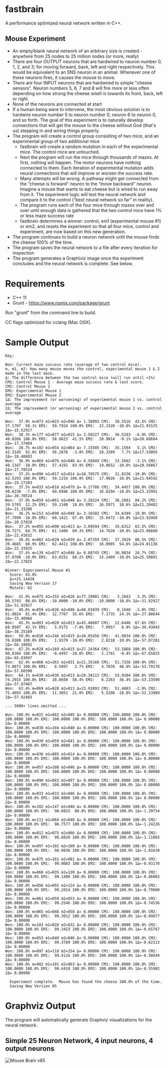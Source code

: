 # fastbrain


A performance optimized neural network written in C++.

## Mouse Experiment

* An empty/blank neural network of an arbitrary size is created - anywhere from 25 nodes to 25 million nodes (or more, really)* There are four OUTPUT neurons that are hardwired to neuron number 0, 1, 2, and 3; for moving forward, back, left and right respectively.  This would be equivalent to an SNS neuron in an animal.  Whenever one of these neurons fires, it causes the mouse to move.* There are four INPUT neurons that are hardwired to simple "cheese sensors".  Neuron numbers 5, 6, 7 and 8 will fire more or less often depending on how strong the cheese smell is towards its front, back, left or right.* None of the neurons are connected at start* If a human being were to intervene, the most obvious solution is to hardwire neuron number 5 to neuron number 0, neuron 6 to neuron 0, and so forth.  The goal of this experiment is to naturally develop connections that will get the mouse to the cheese without God (that's us) stepping in and wiring things properly.* The program will create a control group consisting of two mice, and an experimental group of two additional mice  * fastbrain will create a random mutation in each of the experimental mice.  The control mice are untouched.  * Next the program will run the mice through thousands of mazes.  At first, nothing will happen.  The motor neurons have nothing connected to them.  Each iteration of experimental mutation adds neural connections that will improve or worsen the success rate.    * Many attempts will be wrong.  A pathway might get connected from the “cheese is forward” neuron to the “move backward” neuron.  Imagine a mouse that wants to eat cheese but is wired to run away from it.  The experiment logic will test the neural network and compare it to the control (“best neural network so far” in reality).   * The program runs each of the four mice through mazes over and over until enough data is gathered that the two control mice have 1% or less maze success rate  * fastbrain determines a winner: control, em1 (experimental mouse #1) or em2, and resets the experiment so that all four mice, control and experiment, are now based on this new generation.  * The program continues to build a neuron network until the mouse finds the cheese 100% of the time.* The program saves the neural network to a file after every iteration for inspection* The program generates a Graphiviz image once the experiment concludes and the neural network is complete. See below.

# Requirements

* C++ 11
* Grunt - https://www.npmjs.com/package/grunt

Run "grunt" from the command line to build.

CC flags optimized for cclang (Mac OSX).


# Sample Output

```
Key:

Won: Current maze success rate (average of two control mice).
m, m1, m2: How many mouse moves the control, experimental mouse 1 & 2 made in the last maze.
Δ: The difference between the two control mice (will run until <1%)
CM1: Control Mouse 1 - Average maze success rate & last score. 
CM2: Control Mouse 2
EM1: Experimental Mouse 1
EM2: Experimental Mouse 2
1Δ: The improvement (or worsening) of experimental mouse 1 vs. control average
2Δ: The improvement (or worsening) of experimental mouse 2 vs. control average

Won:  37.9% m=073 m1=023 m2=046 Δ= 1.38093 CM1:  38.5516  43.5% CM2:  37.1707  58.1% EM1:  59.7924 100.0% EM2:  22.3320 -10.0% 1Δ=21.93125 2Δ=-15.52917 
Won:  38.3% m=177 m1=077 m2=015 Δ= 3.50227 CM1:  36.5243  -6.0% CM2:  40.0266 100.0% EM1:  58.9623  41.5% EM2:  20.9014  -9.1% 1Δ=20.68684 2Δ=-17.37404 
Won:  38.7% m=102 m1=054 m2=064 Δ= 7.15505 CM1:  35.1594   5.1% CM2:  42.3145  92.6% EM1:  56.2676  -3.0% EM2:  20.3289   7.7% 1Δ=17.53065 2Δ=-18.40803 
Won:  36.9% m=069 m1=076 m2=040 Δ= 6.56849 CM1:  33.5662  -3.1% CM2:  40.1347 -10.0% EM1:  57.4191  83.9% EM2:  19.0652 -10.0% 1Δ=20.56867 2Δ=-17.78524 
Won:  37.2% m=096 m1=017 m2=014 Δ=10.70575 CM1:  31.8236 -10.0% CM2:  42.5293 100.0% EM1:  59.1224 100.0% EM2:  17.9026 -10.0% 1Δ=21.94592 2Δ=-19.27383 
Won:  37.5% m=033 m1=018 m2=079 Δ= 6.17786 CM1:  34.4457 100.0% CM2:  40.6236  -7.0% EM1:  60.6946 100.0% EM2:  16.8294 -10.0% 1Δ=23.15991 2Δ=-20.70524 
Won:  37.9% m=059 m1=061 m2=048 Δ= 3.28224 CM1:  36.2881  84.2% CM2:  39.5703  12.2% EM1:  59.1340  18.6% EM2:  16.5971  10.6% 1Δ=21.20482 2Δ=-21.33206 
Won:  36.2% m=153 m1=090 m2=048 Δ= 3.16502 CM1:  34.6349 -10.0% CM2:  37.7999 -10.0% EM1:  60.1421  87.4% EM2:  15.6472 -10.0% 1Δ=23.92468 2Δ=-20.57020 
Won:  37.2% m=055 m1=090 m2=013 Δ= 3.09594 CM1:  35.6312  63.5% CM2:  38.7271  64.7% EM1:  61.1460  89.3% EM2:  14.7628 -10.0% 1Δ=23.96680 2Δ=-22.41632 
Won:  38.4% m=082 m1=020 m2=039 Δ= 2.07359 CM1:  37.3929  88.5% CM2:  39.4665  60.9% EM1:  62.4411 100.0% EM2:  16.0905  54.6% 1Δ=24.01136 2Δ=-22.33925 
Won:  37.4% m=139 m1=077 m2=046 Δ= 0.88745 CM1:  36.9834  24.7% CM2:  37.8708 -10.0% EM1:  63.0151  80.2% EM2:  15.2489 -10.0% 1Δ=25.58801 2Δ=-22.17825 

Winner: Experimental Mouse #1
  Score: 63.0%
  Δ=+25.14428
  Saving New Version 17
  Mutate: 62

Won:  41.9% m=075 m1=155 m2=026 Δ=77.29001 CM1:   3.2843   3.3% CM2:  80.5743  80.6% EM1: -10.0000 -10.0% EM2: -10.0000 -10.0% 1Δ=-51.92927 2Δ=-51.92927 
Won:  40.6% m=059 m1=026 m2=046 Δ=80.83839 CM1:   0.1640  -3.0% CM2:  81.0024  81.4% EM1:  12.7767  35.6% EM2:   7.1735  24.3% 1Δ=-27.80644 2Δ=-33.40966 
Won:  45.3% m=083 m1=020 m2=013 Δ=45.40607 CM1:  22.6446  67.6% CM2:  68.0507  42.1% EM1:   5.9172  -7.8% EM2:   7.0957   6.9% 1Δ=-39.43042 2Δ=-38.25189 
Won:  59.0% m=016 m1=246 m2=015 Δ=34.05456 CM1:  41.9834 100.0% CM2:  76.0380 100.0% EM1:   1.9379 -10.0% EM2:   2.8218 -10.0% 1Δ=-57.07281 2Δ=-56.18892 
Won:  67.2% m=028 m1=169 m2=015 Δ=27.24364 CM1:  53.5868 100.0% CM2:  80.8304 100.0% EM1:  -0.4497 -10.0% EM2:   2.1781  -0.4% 1Δ=-67.65825 2Δ=-65.03047 
Won:  62.4% m=066 m1=261 m2=031 Δ=21.35166 CM1:  51.7156 100.0% CM2:  73.0673 100.0% EM1:   8.5997   2.7% EM2:   4.7876  48.9% 1Δ=-53.79178 2Δ=-57.60390 
Won:  64.1% m=038 m1=036 m2=013 Δ=20.38113 CM1:  53.9104 100.0% CM2:  74.2915 100.0% EM1:  10.8650  58.4% EM2:   6.2263  36.4% 1Δ=-53.23590 2Δ=-57.87467 
Won:  63.4% m=069 m1=028 m2=013 Δ=23.92893 CM1:  51.4803  -2.0% CM2:  75.4093 100.0% EM1:  11.3051  21.0% EM2:   5.5208 -10.0% 1Δ=-52.13969 2Δ=-57.92403 

... 5000+ lines omitted ...

Won: 100.0% m=022 m1=082 m2=045 Δ= 0.00000 CM1: 100.0000 100.0% CM2: 100.0000 100.0% EM1: 100.0000 100.0% EM2: 100.0000 100.0% 1Δ= 0.00000 2Δ= 0.00000 
Won: 100.0% m=038 m1=104 m2=040 Δ= 0.00000 CM1: 100.0000 100.0% CM2: 100.0000 100.0% EM1: 100.0000 100.0% EM2: 100.0000 100.0% 1Δ= 0.00000 2Δ= 0.00000 
Won: 100.0% m=039 m1=059 m2=041 Δ= 0.00000 CM1: 100.0000 100.0% CM2: 100.0000 100.0% EM1: 100.0000 100.0% EM2: 100.0000 100.0% 1Δ= 0.00000 2Δ= 0.00000 
Won: 100.0% m=036 m1=085 m2=014 Δ= 0.00000 CM1: 100.0000 100.0% CM2: 100.0000 100.0% EM1: 100.0000 100.0% EM2: 100.0000 100.0% 1Δ= 0.00000 2Δ= 0.00000 
Won: 100.0% m=057 m1=108 m2=046 Δ= 0.00000 CM1: 100.0000 100.0% CM2: 100.0000 100.0% EM1: 100.0000 100.0% EM2: 100.0000 100.0% 1Δ= 0.00000 2Δ= 0.00000 
Won: 100.0% m=090 m1=083 m2=097 Δ= 0.00000 CM1: 100.0000 100.0% CM2: 100.0000 100.0% EM1: 100.0000 100.0% EM2: 100.0000 100.0% 1Δ= 0.00000 2Δ= 0.00000 
Won: 100.0% m=033 m1=033 m2=046 Δ= 0.00000 CM1: 100.0000 100.0% CM2: 100.0000 100.0% EM1: 100.0000 100.0% EM2: 100.0000 100.0% 1Δ= 0.00000 2Δ= 0.00000 
Won: 100.0% m=102 m1=147 m2=048 Δ= 0.00000 CM1: 100.0000 100.0% CM2: 100.0000 100.0% EM1:  98.6025  88.8% EM2: 100.0000 100.0% 1Δ=-1.39754 2Δ= 0.00000 
Won: 100.0% m=111 m1=084 m2=048 Δ= 0.00000 CM1: 100.0000 100.0% CM2: 100.0000 100.0% EM1:  98.7577 100.0% EM2: 100.0000 100.0% 1Δ=-1.24226 2Δ= 0.00000 
Won: 100.0% m=012 m1=075 m2=066 Δ= 0.00000 CM1: 100.0000 100.0% CM2: 100.0000 100.0% EM1:  98.8820 100.0% EM2: 100.0000 100.0% 1Δ=-1.11803 2Δ= 0.00000 
Won: 100.0% m=097 m1=102 m2=109 Δ= 0.00000 CM1: 100.0000 100.0% CM2: 100.0000 100.0% EM1:  98.9836 100.0% EM2: 100.0000 100.0% 1Δ=-1.01639 2Δ= 0.00000 
Won: 100.0% m=075 m1=161 m2=081 Δ= 0.00000 CM1: 100.0000 100.0% CM2: 100.0000 100.0% EM1:  99.0683 100.0% EM2: 100.0000 100.0% 1Δ=-0.93170 2Δ= 0.00000 
Won: 100.0% m=068 m1=035 m2=130 Δ= 0.00000 CM1: 100.0000 100.0% CM2: 100.0000 100.0% EM1:  99.1400 100.0% EM2: 100.0000 100.0% 1Δ=-0.86003 2Δ= 0.00000 
Won: 100.0% m=056 m1=092 m2=124 Δ= 0.00000 CM1: 100.0000 100.0% CM2: 100.0000 100.0% EM1:  99.2014 100.0% EM2: 100.0000 100.0% 1Δ=-0.79860 2Δ= 0.00000 
Won: 100.0% m=061 m1=059 m2=053 Δ= 0.00000 CM1: 100.0000 100.0% CM2: 100.0000 100.0% EM1:  99.2546 100.0% EM2: 100.0000 100.0% 1Δ=-0.74536 2Δ= 0.00000 
Won: 100.0% m=065 m1=046 m2=058 Δ= 0.00000 CM1: 100.0000 100.0% CM2: 100.0000 100.0% EM1:  99.3012 100.0% EM2: 100.0000 100.0% 1Δ=-0.69877 2Δ= 0.00000 
Won: 100.0% m=103 m1=028 m2=032 Δ= 0.00000 CM1: 100.0000 100.0% CM2: 100.0000 100.0% EM1:  99.3423 100.0% EM2: 100.0000 100.0% 1Δ=-0.65767 2Δ= 0.00000 
Won: 100.0% m=053 m1=040 m2=046 Δ= 0.00000 CM1: 100.0000 100.0% CM2: 100.0000 100.0% EM1:  99.3789 100.0% EM2: 100.0000 100.0% 1Δ=-0.62113 2Δ= 0.00000 
Won: 100.0% m=097 m1=118 m2=154 Δ= 0.00000 CM1: 100.0000 100.0% CM2: 100.0000 100.0% EM1:  99.4116 100.0% EM2: 100.0000 100.0% 1Δ=-0.58844 2Δ= 0.00000 
Won: 100.0% m=082 m1=101 m2=063 Δ= 0.00000 CM1: 100.0000 100.0% CM2: 100.0000 100.0% EM1:  99.4410 100.0% EM2: 100.0000 100.0% 1Δ=-0.55902 2Δ= 0.00000 

  Experiment complete.  Mouse has found the cheese 100.0% of the time.
  Saving New Version 85  
````  

# Graphviz Output

The program will automatically generate Graphviz visualizations for the neural network.

## Simple 25 Neuron Network, 4 input neurons, 4 output neurons

![Mouse Brain v85](output/brain.png?raw=true "Mouse Brain v85")

